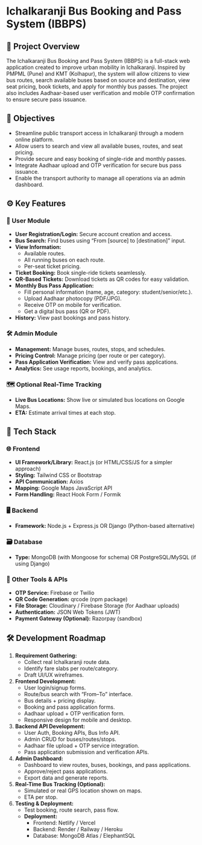 # Ichalkaranji Bus Booking and Pass System (IBBPS)

## 📝 Project Overview

The Ichalkaranji Bus Booking and Pass System (IBBPS) is a full-stack web application created to improve urban mobility in Ichalkaranji. Inspired by PMPML (Pune) and KMT (Kolhapur), the system will allow citizens to view bus routes, search available buses based on source and destination, view seat pricing, book tickets, and apply for monthly bus passes. The project also includes Aadhaar-based user verification and mobile OTP confirmation to ensure secure pass issuance.

## 🎯 Objectives

*   Streamline public transport access in Ichalkaranji through a modern online platform.
*   Allow users to search and view all available buses, routes, and seat pricing.
*   Provide secure and easy booking of single-ride and monthly passes.
*   Integrate Aadhaar upload and OTP verification for secure bus pass issuance.
*   Enable the transport authority to manage all operations via an admin dashboard.

## ⚙ Key Features

### 👤 User Module

*   **User Registration/Login:** Secure account creation and access.
*   **Bus Search:** Find buses using “From [source] to [destination]” input.
*   **View Information:**
    *   Available routes.
    *   All running buses on each route.
    *   Per-seat ticket pricing.
*   **Ticket Booking:** Book single-ride tickets seamlessly.
*   **QR-Based Tickets:** Download tickets as QR codes for easy validation.
*   **Monthly Bus Pass Application:**
    *   Fill personal information (name, age, category: student/senior/etc.).
    *   Upload Aadhaar photocopy (PDF/JPG).
    *   Receive OTP on mobile for verification.
    *   Get a digital bus pass (QR or PDF).
*   **History:** View past bookings and pass history.

### 🛠 Admin Module

*   **Management:** Manage buses, routes, stops, and schedules.
*   **Pricing Control:** Manage pricing (per route or per category).
*   **Pass Application Verification:** View and verify pass applications.
*   **Analytics:** See usage reports, bookings, and analytics.

### 🗺 Optional Real-Time Tracking

*   **Live Bus Locations:** Show live or simulated bus locations on Google Maps.
*   **ETA:** Estimate arrival times at each stop.

## 🧰 Tech Stack

### 🌐 Frontend
*   **UI Framework/Library:** React.js (or HTML/CSS/JS for a simpler approach)
*   **Styling:** Tailwind CSS or Bootstrap
*   **API Communication:** Axios
*   **Mapping:** Google Maps JavaScript API
*   **Form Handling:** React Hook Form / Formik

### 🖥 Backend
*   **Framework:** Node.js + Express.js OR Django (Python-based alternative)

### 🗃 Database
*   **Type:** MongoDB (with Mongoose for schema) OR PostgreSQL/MySQL (if using Django)

### 🧩 Other Tools & APIs
*   **OTP Service:** Firebase or Twilio
*   **QR Code Generation:** qrcode (npm package)
*   **File Storage:** Cloudinary / Firebase Storage (for Aadhaar uploads)
*   **Authentication:** JSON Web Tokens (JWT)
*   **Payment Gateway (Optional):** Razorpay (sandbox)

## 🛠 Development Roadmap

1.  **Requirement Gathering:**
    *   Collect real Ichalkaranji route data.
    *   Identify fare slabs per route/category.
    *   Draft UI/UX wireframes.
2.  **Frontend Development:**
    *   User login/signup forms.
    *   Route/bus search with “From–To” interface.
    *   Bus details + pricing display.
    *   Booking and pass application forms.
    *   Aadhaar upload + OTP verification form.
    *   Responsive design for mobile and desktop.
3.  **Backend API Development:**
    *   User Auth, Booking APIs, Bus Info API.
    *   Admin CRUD for buses/routes/stops.
    *   Aadhaar file upload + OTP service integration.
    *   Pass application submission and verification APIs.
4.  **Admin Dashboard:**
    *   Dashboard to view routes, buses, bookings, and pass applications.
    *   Approve/reject pass applications.
    *   Export data and generate reports.
5.  **Real-Time Bus Tracking (Optional):**
    *   Simulated or real GPS location shown on maps.
    *   ETA per stop.
6.  **Testing & Deployment:**
    *   Test booking, route search, pass flow.
    *   **Deployment:**
        *   Frontend: Netlify / Vercel
        *   Backend: Render / Railway / Heroku
        *   Database: MongoDB Atlas / ElephantSQL
